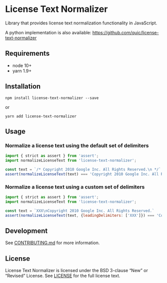 # License Text Normalizer

Library that provides license text normalization functionality in JavaScript.

A python implementation is also available: https://github.com/quic/license-text-normalizer

## Requirements

* node 10+
* yarn 1.9+

## Installation

```
npm install license-text-normalizer --save
```
or
```
yarn add license-text-normalizer
```

## Usage

### Normalize a license text using the default set of delimiters

```js
import { strict as assert } from 'assert';
import normalizeLicenseText from 'license-text-normalizer';

const text = `/* Copyright 2010 Google Inc. All Rights Reserved.\n */`
assert(normalizeLicenseText(text) === 'Copyright 2010 Google Inc. All Rights Reserved.')
```

### Normalize a license text using a custom set of delimiters

```js
import { strict as assert } from 'assert';
import normalizeLicenseText from 'license-text-normalizer';

const text = `XXX\nCopyright 2010 Google Inc. All Rights Reserved.`
assert(normalizeLicenseText(text, {leadingDelimiters: ['XXX']}) === 'Copyright 2010 Google Inc. All Rights Reserved.')
```

## Development

See [CONTRIBUTING.md](CONTRIBUTING.md) for more information.

## License

License Text Normalizer is licensed under the BSD 3-clause “New” or “Revised” License. See [LICENSE](LICENSE) for the full license text.
